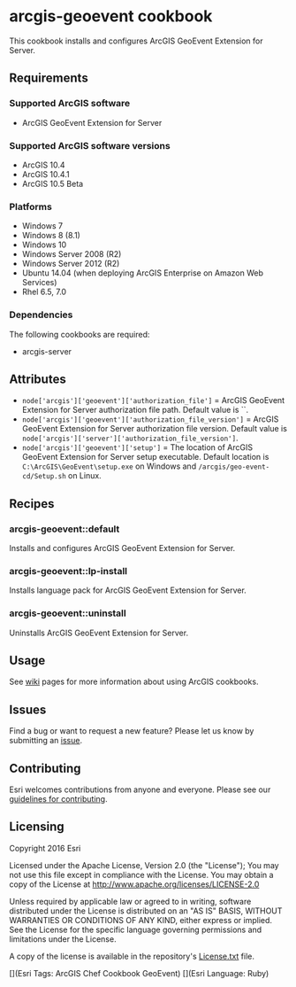 arcgis-geoevent cookbook
===============

This cookbook installs and configures ArcGIS GeoEvent Extension for Server.

Requirements
------------

### Supported ArcGIS software

* ArcGIS GeoEvent Extension for Server

### Supported ArcGIS software versions
* ArcGIS 10.4
* ArcGIS 10.4.1
* ArcGIS 10.5 Beta

### Platforms

* Windows 7
* Windows 8 (8.1)
* Windows 10
* Windows Server 2008 (R2)
* Windows Server 2012 (R2)
* Ubuntu 14.04 (when deploying ArcGIS Enterprise on Amazon Web Services)
* Rhel 6.5, 7.0

### Dependencies
The following cookbooks are required:

* arcgis-server

Attributes
----------

* `node['arcgis']['geoevent']['authorization_file']` = ArcGIS GeoEvent Extension for Server authorization file path. Default value is ``.
* `node['arcgis']['geoevent']['authorization_file_version']` = ArcGIS GeoEvent Extension for Server authorization file version. Default value is `node['arcgis']['server']['authorization_file_version']`.
* `node['arcgis']['geoevent']['setup']` = The location of ArcGIS GeoEvent Extension for Server setup executable. Default location is `C:\ArcGIS\GeoEvent\setup.exe` on Windows and `/arcgis/geo-event-cd/Setup.sh` on Linux.


Recipes
-------

### arcgis-geoevent::default
Installs and configures ArcGIS GeoEvent Extension for Server.

### arcgis-geoevent::lp-install
Installs language pack for ArcGIS GeoEvent Extension for Server.

### arcgis-geoevent::uninstall
Uninstalls ArcGIS GeoEvent Extension for Server.


Usage
-----

See [wiki](https://github.com/Esri/arcgis-cookbook/wiki) pages for more information about using ArcGIS cookbooks.

## Issues

Find a bug or want to request a new feature?  Please let us know by submitting an [issue](https://github.com/Esri/arcgis-cookbook/issues).

## Contributing

Esri welcomes contributions from anyone and everyone. Please see our [guidelines for contributing](https://github.com/esri/contributing).

Licensing
---------

Copyright 2016 Esri

Licensed under the Apache License, Version 2.0 (the "License");
You may not use this file except in compliance with the License.
You may obtain a copy of the License at
   http://www.apache.org/licenses/LICENSE-2.0

Unless required by applicable law or agreed to in writing, software
distributed under the License is distributed on an "AS IS" BASIS,
WITHOUT WARRANTIES OR CONDITIONS OF ANY KIND, either express or implied.
See the License for the specific language governing permissions and
limitations under the License.

A copy of the license is available in the repository's [License.txt](https://github.com/Esri/arcgis-cookbook/blob/master/License.txt?raw=true) file.

[](Esri Tags: ArcGIS Chef Cookbook GeoEvent)
[](Esri Language: Ruby)
